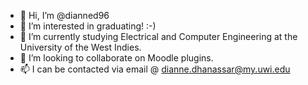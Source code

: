 - 👋 Hi, I’m @dianned96
- 👀 I’m interested in graduating! :-) 
- 🌱 I’m currently studying Electrical and Computer Engineering at the University of the West Indies.
- 💞️ I’m looking to collaborate on Moodle plugins. 
- 📫 I can be contacted via email @ dianne.dhanassar@my.uwi.edu

<!---
dianned96/dianned96 is a ✨ special ✨ repository because its `README.md` (this file) appears on your GitHub profile.
You can click the Preview link to take a look at your changes.
--->
